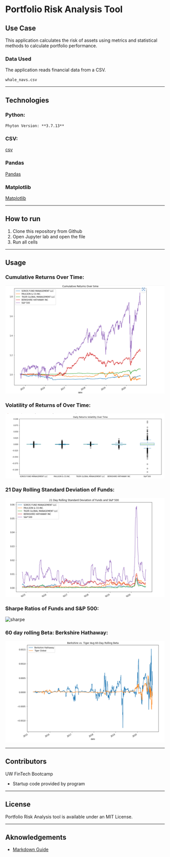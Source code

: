 # Portfolio Risk Analysis Tool


## Use Case
This  application calculates the risk of assets using metrics and statistical methods to calculate portfolio performance.

### Data Used
The application reads financial data from a CSV.

    whale_navs.csv

---
## Technologies
### Python:

    Phyton Version: **3.7.13**


### CSV:
[csv](https://docs.python.org/3/library/csv.html)

### Pandas
[Pandas](https://pandas.pydata.org/pandas-docs/stable/reference/api/pandas.DataFrame.html) 

### Matplotlib
[Matplotlib](https://matplotlib.org/stable/api/_as_gen/matplotlib.pyplot.plot.html)

---
## How to run

1. Clone this repository from Github
2. Open Jupyter lab and open the file
3. Run all cells


---
## Usage

### Cumulative Returns Over Time:

![cumulative](./images/cumu_ret.png)


### Volatility of Returns of Over Time:

![portfolio_sharpe](./images/volatility.png)

### 21 Day Rolling Standard Deviation of Funds:

![21rolling](./images/21rolling.png)

### Sharpe Ratios of Funds and S&P 500:

![sharpe](./images/sharpe.png)


### 60 day rolling Beta: Berkshire Hathaway:

![beta](./images/beta.png)



---
## Contributors
UW FinTech Bootcamp
- Startup code provided by program

---
## License
Portfolio Risk Analysis tool is available under an MIT License.


---
## Aknowledgements
* [Markdown Guide](https://www.markdownguide.org/basic-syntax/#reference-style-links)


<!-- MARKDOWN LINKS & IMAGES -->
<!-- https://www.markdownguide.org/basic-syntax/#reference-style-links -->